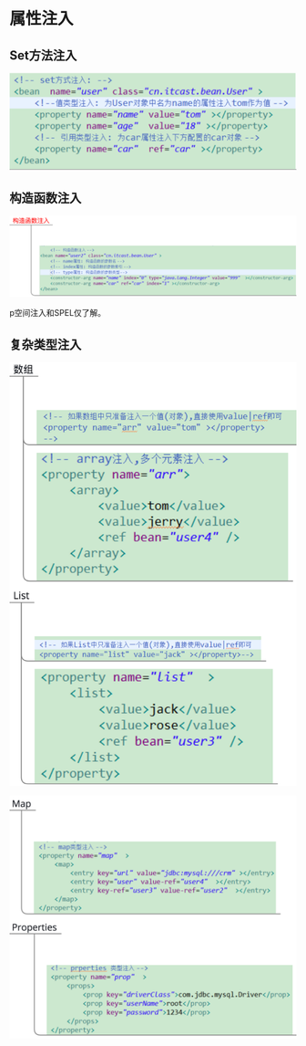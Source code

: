# 属性注入

## Set方法注入

![](../../../.gitbook/assets/image%20%28129%29.png)

## 构造函数注入

![](../../../.gitbook/assets/image%20%2825%29.png)

p空间注入和SPEL仅了解。

## 复杂类型注入

![](../../../.gitbook/assets/image%20%28123%29.png)

![](../../../.gitbook/assets/image%20%28149%29.png)

